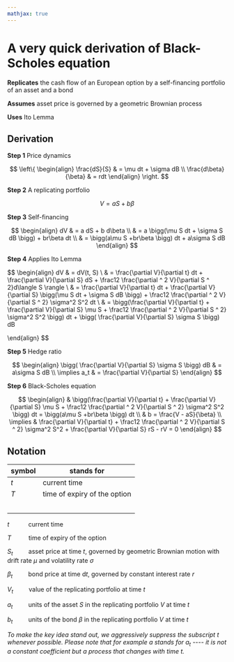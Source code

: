 ```yaml
---
mathjax: true
---
```


# A very quick derivation of Black-Scholes equation

**Replicates** the cash flow of an European option by a self-financing portfolio of an asset and a bond

**Assumes**  asset price is governed by a geometric Brownian process

**Uses** Ito Lemma

## Derivation

**Step 1**	Price dynamics

$$
\left\{
\begin{align}
    \frac{dS}{S} & = \mu dt + \sigma dB	\\
    \frac{d\beta}{\beta} & = rdt
\end{align}
\right.
$$

**Step 2**	A replicating portfolio

$$
V = a S + b \beta
$$

**Step 3**	Self-financing

$$
\begin{align}
    dV & = a dS + b d\beta \\
    & = a \bigg(\mu S dt + \sigma S dB \bigg) + br\beta dt \\
    & = \bigg(a\mu S +br\beta \bigg) dt + a\sigma S dB
\end{align}
$$


**Step 4**	Applies Ito Lemma

$$
\begin{align}
    dV & = dV(t, S) \\
    & = \frac{\partial V}{\partial t} dt + \frac{\partial V}{\partial S} dS + \frac12 \frac{\partial ^ 2 V}{\partial S ^ 2}d\langle S \rangle \\
    & = \frac{\partial V}{\partial t} dt + \frac{\partial V}{\partial S} \bigg(\mu S dt + \sigma S dB \bigg) + \frac12 \frac{\partial ^ 2 V}{\partial S ^ 2} \sigma^2 S^2 dt \\
    & = \bigg(\frac{\partial V}{\partial t} + \frac{\partial V}{\partial S} \mu S + \frac12 \frac{\partial ^ 2 V}{\partial S ^ 2} \sigma^2 S^2 \bigg) dt + \bigg( \frac{\partial V}{\partial S} \sigma S \bigg) dB

\end{align}
$$


**Step 5**	Hedge ratio

$$
\begin{align}
    \bigg( \frac{\partial V}{\partial S} \sigma S \bigg) dB & =  a\sigma S dB \\
    \implies a_t & = \frac{\partial V}{\partial S}
\end{align}
$$


**Step 6**	Black-Scholes equation

$$
\begin{align}
   & \bigg(\frac{\partial V}{\partial t} + \frac{\partial V}{\partial S} \mu S + \frac12 \frac{\partial ^ 2 V}{\partial S ^ 2} \sigma^2 S^2 \bigg) dt = \bigg(a\mu S +br\beta \bigg) dt \\
   & b = \frac{V - aS}{\beta} \\
    \implies & \frac{\partial V}{\partial t} + \frac12 \frac{\partial ^ 2 V}{\partial S ^ 2} \sigma^2 S^2 + \frac{\partial V}{\partial S} rS  - rV = 0
\end{align}
$$

## Notation

| symbol | stands for                   |
| ------ | ---------------------------- |
| $t$    | current time                 |
| $T$    | time of expiry of the option |
|        |                              |
|        |                              |
|        |                              |
|        |                              |
|        |                              |

$t\ \ \qquad$ current time

$T\ \qquad$ time of expiry of the option

$S_t\qquad$ asset price at time $t$, governed by geometric Brownian motion with drift rate $\mu$ and volatility rate $\sigma$

$\beta_t\qquad$ bond price at time d$t$, governed by constant interest rate $r$

$V_t\qquad$ value of the replicating portfolio at time $t$

$a_t\qquad$ units of the asset $S$ in the replicating portfolio $V$ at time $t$

$b_t\qquad$ units of the bond $\beta$  in the replicating portfolio $V$ at time $t$

*To make the key idea stand out, we aggressively suppress the subscript $t$ whenever possible. Please note that for example $a$ stands for $a_t$ ---- it is not a constant coefficient but a process that changes with time $t$.*

